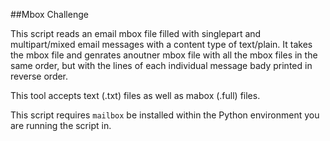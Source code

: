 ##Mbox Challenge

This script reads an email mbox file filled with singlepart
and multipart/mixed email messages with a content  type of 
text/plain. It takes the mbox file and genrates anoutner mbox
file with all the mbox files in the same order, but with the
lines of each individual message bady printed in reverse order.

This tool accepts text (.txt) files as well as mabox (.full) files. 

This script requires `mailbox` be installed within the  Python
environment you are running the script in.
